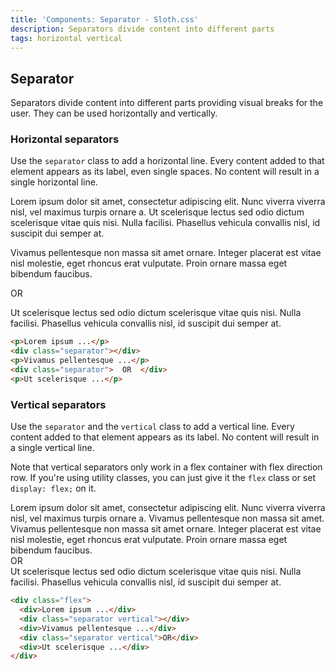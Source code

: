 ```yaml
---
title: 'Components: Separator - Sloth.css'
description: Separators divide content into different parts
tags: horizontal vertical
---
```


## Separator

Separators divide content into different parts providing visual breaks for the user. They can be used horizontally and vertically.

### Horizontal separators

Use the `separator` class to add a horizontal line. Every content added to that element appears as its label, even single spaces. No content will result in a single horizontal line.

<div class="demo">
  <div class="max-w-screen-xs text-center">
    <p>Lorem ipsum dolor sit amet, consectetur adipiscing elit. Nunc viverra viverra nisl, vel maximus turpis ornare a. Ut scelerisque lectus sed odio dictum scelerisque vitae quis nisi. Nulla facilisi. Phasellus vehicula convallis nisl, id suscipit dui semper at.</p>
    <div class="separator"></div>
    <p>Vivamus pellentesque non massa sit amet ornare. Integer placerat est vitae nisl molestie, eget rhoncus erat vulputate. Proin ornare massa eget bibendum faucibus.</p>
    <div class="separator">  OR  </div>
    <p>Ut scelerisque lectus sed odio dictum scelerisque vitae quis nisi. Nulla facilisi. Phasellus vehicula convallis nisl, id suscipit dui semper at.</p>
  </div>
</div>

```html
<p>Lorem ipsum ...</p>
<div class="separator"></div>
<p>Vivamus pellentesque ...</p>
<div class="separator">  OR  </div>
<p>Ut scelerisque ...</p>
```

### Vertical separators

Use the `separator` and the `vertical` class to add a vertical line. Every content added to that element appears as its label. No content will result in a single vertical line.

<p class="callout accent">
  Note that vertical separators only work in a flex container with flex direction row. If you're using utility classes, you can just give it the <code>flex</code> class or set <code>display: flex;</code> on it.
</p>

<div class="demo">
  <div class="max-w-screen-md flex">
    <div>Lorem ipsum dolor sit amet, consectetur adipiscing elit. Nunc viverra viverra nisl, vel maximus turpis ornare a. Vivamus pellentesque non massa sit amet.</div>
    <div class="separator vertical"></div>
    <div>Vivamus pellentesque non massa sit amet ornare. Integer placerat est vitae nisl molestie, eget rhoncus erat vulputate. Proin ornare massa eget bibendum faucibus.</div>
    <div class="separator vertical">OR</div>
    <div>Ut scelerisque lectus sed odio dictum scelerisque vitae quis nisi. Nulla facilisi. Phasellus vehicula convallis nisl, id suscipit dui semper at.</div>
  </div>
</div>

```html
<div class="flex">
  <div>Lorem ipsum ...</div>
  <div class="separator vertical"></div>
  <div>Vivamus pellentesque ...</div>
  <div class="separator vertical">OR</div>
  <div>Ut scelerisque ...</div>
</div>
```
